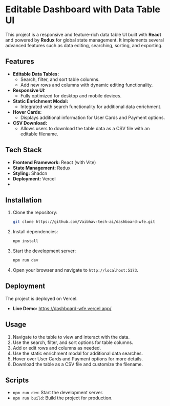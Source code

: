 
# Editable Dashboard with Data Table UI 

This project is a responsive and feature-rich data table UI built with **React** and powered by **Redux** for global state management. It implements several advanced features such as data editing, searching, sorting, and exporting.  

## Features  

- **Editable Data Tables:**  
  - Search, filter, and sort table columns.  
  - Add new rows and columns with dynamic editing functionality.  
- **Responsive UI:**  
  - Fully optimized for desktop and mobile devices.  
- **Static Enrichment Modal:**  
  - Integrated with search functionality for additional data enrichment.  
- **Hover Cards:**  
  - Displays additional information for User Cards and Payment options.  
- **CSV Download:**  
  - Allows users to download the table data as a CSV file with an editable filename.  

## Tech Stack  

- **Frontend Framework:** React (with Vite)  
- **State Management:** Redux  
- **Styling:** Shadcn  
- **Deployment:** Vercel
- 
## Installation  

1. Clone the repository:  
   ```bash
   git clone https://github.com/Vaibhav-tech-ai/dashboard-wfe.git 
   ```  

2. Install dependencies:  
   ```bash
   npm install  
   ```  

3. Start the development server:  
   ```bash
   npm run dev  
   ```  

4. Open your browser and navigate to `http://localhost:5173`.  

## Deployment  

The project is deployed on Vercel.  
- **Live Demo:** https://dashboard-wfe.vercel.app/

## Usage  

1. Navigate to the table to view and interact with the data.  
2. Use the search, filter, and sort options for table columns.  
3. Add or edit rows and columns as needed.  
4. Use the static enrichment modal for additional data searches.  
5. Hover over User Cards and Payment options for more details.  
6. Download the table as a CSV file and customize the filename.  

## Scripts  

- `npm run dev`: Start the development server.  
- `npm run build`: Build the project for production.  
